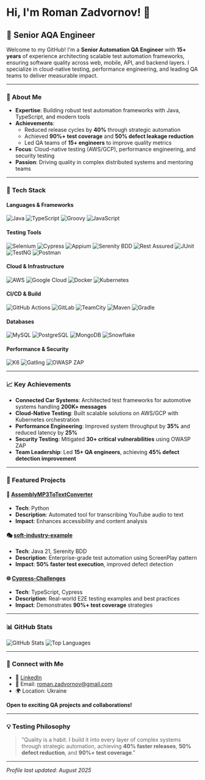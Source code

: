 # Hi, I'm Roman Zadvornov! 👋

## 🚀 Senior AQA Engineer
Welcome to my GitHub! I'm a **Senior Automation QA Engineer** with **15+ years** of experience architecting scalable test automation frameworks, ensuring software quality across web, mobile, API, and backend layers. I specialize in cloud-native testing, performance engineering, and leading QA teams to deliver measurable impact.

---

### 🌟 About Me
- **Expertise**: Building robust test automation frameworks with Java, TypeScript, and modern tools
- **Achievements**: 
  - Reduced release cycles by **40%** through strategic automation
  - Achieved **90%+ test coverage** and **50% defect leakage reduction**
  - Led QA teams of **15+ engineers** to improve quality metrics
- **Focus**: Cloud-native testing (AWS/GCP), performance engineering, and security testing
- **Passion**: Driving quality in complex distributed systems and mentoring teams

---

### 🔧 Tech Stack

#### Languages & Frameworks
![Java](https://img.shields.io/badge/Java_21-ED8B00?style=flat-square&logo=java&logoColor=white)
![TypeScript](https://img.shields.io/badge/TypeScript-007ACC?style=flat-square&logo=typescript&logoColor=white)
![Groovy](https://img.shields.io/badge/Groovy-4298B8?style=flat-square&logo=apachegroovy&logoColor=white)
![JavaScript](https://img.shields.io/badge/JavaScript-F7DF1E?style=flat-square&logo=javascript&logoColor=black)

#### Testing Tools
![Selenium](https://img.shields.io/badge/Selenium-43B02A?style=flat-square&logo=selenium&logoColor=white)
![Cypress](https://img.shields.io/badge/Cypress-17202C?style=flat-square&logo=cypress&logoColor=white)
![Appium](https://img.shields.io/badge/Appium-662D91?style=flat-square&logo=appium&logoColor=white)
![Serenity BDD](https://img.shields.io/badge/Serenity_BDD-00A86B?style=flat-square&logo=cucumber&logoColor=white)
![Rest Assured](https://img.shields.io/badge/Rest_Assured-FF6B35?style=flat-square&logo=rest&logoColor=white)
![JUnit](https://img.shields.io/badge/JUnit-25A162?style=flat-square&logo=junit5&logoColor=white)
![TestNG](https://img.shields.io/badge/TestNG-DC143C?style=flat-square&logo=testng&logoColor=white)
![Postman](https://img.shields.io/badge/Postman-FF6C37?style=flat-square&logo=postman&logoColor=white)

#### Cloud & Infrastructure
![AWS](https://img.shields.io/badge/AWS-232F3E?style=flat-square&logo=amazon-aws&logoColor=white)
![Google Cloud](https://img.shields.io/badge/GCP-4285F4?style=flat-square&logo=google-cloud&logoColor=white)
![Docker](https://img.shields.io/badge/Docker-2CA5E0?style=flat-square&logo=docker&logoColor=white)
![Kubernetes](https://img.shields.io/badge/Kubernetes-326CE5?style=flat-square&logo=kubernetes&logoColor=white)

#### CI/CD & Build
![GitHub Actions](https://img.shields.io/badge/GitHub_Actions-2088FF?style=flat-square&logo=github-actions&logoColor=white)
![GitLab](https://img.shields.io/badge/GitLab-FCA326?style=flat-square&logo=gitlab&logoColor=white)
![TeamCity](https://img.shields.io/badge/TeamCity-000000?style=flat-square&logo=teamcity&logoColor=white)
![Maven](https://img.shields.io/badge/Maven-C71A36?style=flat-square&logo=apache-maven&logoColor=white)
![Gradle](https://img.shields.io/badge/Gradle-02303A?style=flat-square&logo=gradle&logoColor=white)

#### Databases
![MySQL](https://img.shields.io/badge/MySQL-4479A1?style=flat-square&logo=mysql&logoColor=white)
![PostgreSQL](https://img.shields.io/badge/PostgreSQL-336791?style=flat-square&logo=postgresql&logoColor=white)
![MongoDB](https://img.shields.io/badge/MongoDB-47A248?style=flat-square&logo=mongodb&logoColor=white)
![Snowflake](https://img.shields.io/badge/Snowflake-29B5E8?style=flat-square&logo=snowflake&logoColor=white)

#### Performance & Security
![K6](https://img.shields.io/badge/K6-7D64FF?style=flat-square&logo=k6&logoColor=white)
![Gatling](https://img.shields.io/badge/Gatling-FF9E2A?style=flat-square&logo=gatling&logoColor=white)
![OWASP ZAP](https://img.shields.io/badge/OWASP_ZAP-00549E?style=flat-square&logo=owasp&logoColor=white)

---

### 📈 Key Achievements
- **Connected Car Systems**: Architected test frameworks for automotive systems handling **200K+ messages**
- **Cloud-Native Testing**: Built scalable solutions on AWS/GCP with Kubernetes orchestration
- **Performance Engineering**: Improved system throughput by **35%** and reduced latency by **25%**
- **Security Testing**: Mitigated **30+ critical vulnerabilities** using OWASP ZAP
- **Team Leadership**: Led **15+ QA engineers**, achieving **45% defect detection improvement**

---

### 🌟 Featured Projects

#### 🎵 [AssemblyMP3ToTextConverter](https://github.com/rzadvornov/AssemblyMP3ToTextConverter)
- **Tech**: Python
- **Description**: Automated tool for transcribing YouTube audio to text
- **Impact**: Enhances accessibility and content analysis

#### 🎭 [soft-industry-example](https://github.com/rzadvornov/soft-industry-example)
- **Tech**: Java 21, Serenity BDD
- **Description**: Enterprise-grade test automation using ScreenPlay pattern
- **Impact**: **50% faster test execution**, improved defect detection

#### 🌐 [Cypress-Challenges](https://github.com/rzadvornov/Cypress-Challenges)
- **Tech**: TypeScript, Cypress
- **Description**: Real-world E2E testing examples and best practices
- **Impact**: Demonstrates **90%+ test coverage** strategies

---

### 📊 GitHub Stats
![GitHub Stats](https://github-readme-stats.vercel.app/api?username=rzadvornov&show_icons=true&theme=dark&count_private=true)
![Top Languages](https://github-readme-stats.vercel.app/api/top-langs/?username=rzadvornov&layout=compact&theme=dark)

---

### 🤝 Connect with Me
- 💼 [LinkedIn](https://www.linkedin.com/in/rzadvornov/)
- 📧 Email: roman.zadvornov@gmail.com
- 🌍 Location: Ukraine

**Open to exciting QA projects and collaborations!**

---

### 💡 Testing Philosophy
> "Quality is a habit. I build it into every layer of complex systems through strategic automation, achieving **40% faster releases**, **50% defect reduction**, and **90%+ test coverage**."

---

*Profile last updated: August 2025*
